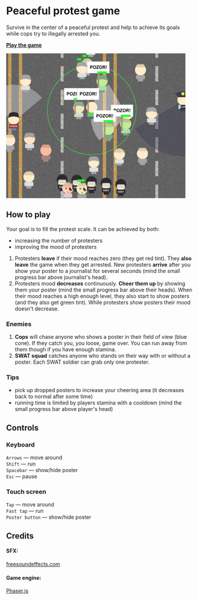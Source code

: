 # Peaceful protest game

Survive in the center of a peaceful protest and
 help to achieve its goals while cops try to
 illegally arrested you.
 
[**Play the game**](https://alvov.github.io/peaceful-protest-game/)

![gameplay screenshot](./screenshot-001.jpg)
 
## How to play

Your goal is to fill the protest scale.
 It can be achieved by both:

* increasing the number of protesters
* improving the mood of protesters

1. Protesters **leave** if their mood reaches zero
 (they get red tint). They **also leave** the game
 when they get arrested. New protesters **arrive**
 after you show your poster to a journalist for
 several seconds (mind the small progress bar
 above journalist's head).
2. Protesters mood **decreases** continuously.
 **Cheer them up** by showing them your poster (mind
 the small progress bar above their heads). When
 their mood reaches a high enough level, they also
 start to show posters (and they also get green
 tint). While protesters show posters their mood
 doesn't decrease.

### Enemies

1. **Cops** will chase anyone who shows a poster in
 their field of view (blue cone).
 If they catch you, you loose, game over. You can
 run away from them though if you have enough
 stamina.
2. **SWAT squad** catches anyone who stands on their
 way with or without a poster. Each SWAT soldier
 can grab only one protester. 
 
### Tips

* pick up dropped posters to increase your cheering
 area (it decreases back to normal after some time)
* running time is limited by players stamina with a
 cooldown (mind the small progress bar above
 player's head)
 
## Controls
### Keyboard

`Arrows` — move around  
`Shift` — run  
`Spacebar` — show/hide poster  
`Esc` — pause  

### Touch screen

`Tap` — move around  
`Fast tap` — run  
`Poster button` — show/hide poster

## Credits

#### SFX:
 
[freesoundeffects.com](https://www.freesoundeffects.com/)

#### Game engine:

[Phaser.js](http://phaser.io)
 